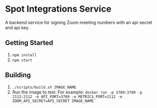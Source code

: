 # Spot Integrations Service

A backend service for signing Zoom meeting numbers with an api secret and api key.

## Getting Started
1. `npm install`
1. `npm start`

## Building
1. `./scripts/build.sh IMAGE_NAME`
1. Run the image to test. For example: `docker run -p 3789:3789 -p 2112:2112 -e API_PORT=3789 -e METRICS_PORT=2112 -e ZOOM_API_SECRET=API_SECRET IMAGE_NAME`
